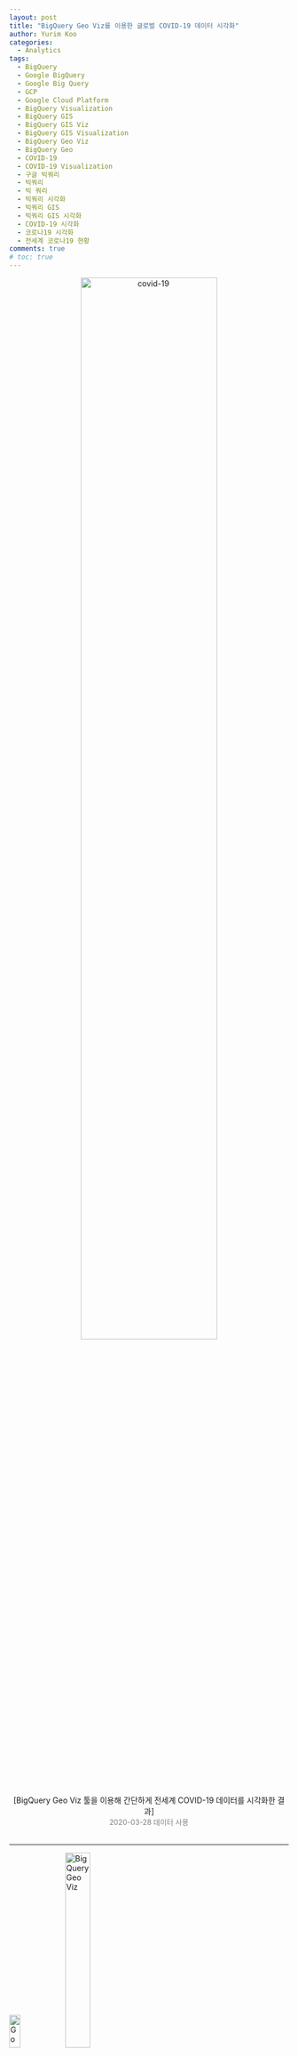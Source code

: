 ```yaml
---
layout: post
title: "BigQuery Geo Viz를 이용한 글로벌 COVID-19 데이터 시각화"
author: Yurim Koo
categories:
  - Analytics
tags:
  - BigQuery
  - Google BigQuery
  - Google Big Query
  - GCP
  - Google Cloud Platform
  - BigQuery Visualization
  - BigQuery GIS 
  - BigQuery GIS Viz
  - BigQuery GIS Visualization
  - BigQuery Geo Viz
  - BigQuery Geo 
  - COVID-19
  - COVID-19 Visualization
  - 구글 빅쿼리
  - 빅쿼리
  - 빅 쿼리 
  - 빅쿼리 시각화
  - 빅쿼리 GIS 
  - 빅쿼리 GIS 시각화 
  - COVID-19 시각화
  - 코로나19 시각화
  - 전세계 코로나19 현황
comments: true
# toc: true
---
```



<center><img src="/assets/img/bq-geo-viz/9.png" width="70%" height="70%"  title="covid-19" alt="covid-19" style="display: inline;"></center>

<center>[BigQuery Geo Viz 툴을 이용해 간단하게 전세계 COVID-19 데이터를 시각화한 결과]</center>
<center><font size="2" color="grey">2020-03-28 데이터 사용</font></center>

<br>

-----

<img src="/assets/img/bq-geo-viz/0.png" width="20%" height="59px" title="Google BigQuery" alt="Google BigQuery" style="display: inline;"><img src="/assets/img/bq-geo-viz/1.png" width="30%" height="30%" title="BigQuery Geo Viz" alt="BigQuery Geo Viz" style="display: inline;">

Google Cloud Platform에서 제공하는 서버리스 데이터 웨어하우스인 '빅 쿼리(Big Query)'의  
지리공간 데이터 시각화를 제공하는 웹 툴인 **BigQuery Geo Viz**에 대해 소개하고,  
전세계의 코로나19(COVID-19) 현황을 시각화 해보도록 하겠습니다.

<br>


### BigQuery GIS

------

- BigQuery는 GIS 기능이 내장된 유일한 클라우드 데이터 웨어하우스
- WKT(Well-Known-Text), WKB(Well-Known Binary), GeoJSON 형식의 임의의 점, 선, 다각형, 다중 다각형을 지원

위와 같은 특징 때문에 BigQuery를 이용한 GIS 데이터를 다루는게 용이합니다.  


> **(참고) WKT, WKB, GeoJSON?**
> - WKT: 점, 선, 다각형이나 점, 선, 다각형 컬렉션을 사용하여 개별 도형 모양을 기술하는 텍스트 형식  
ex) `POINT(-121 41)` 
> - WKB: WKT 형식의 바이너리 버전 
> - GeoJSON: WKT 보다 복잡한 JSON 기반 형식으로 도형과 공간 지형지물을 나타냄  
ex) `{ "type": "Point", "coordinates": [-121,41] }`


<br>

### BigQuery GIS 데이터 시각화 

-----

빅쿼리 GIS 데이터를 시각화 할 수 있는 툴의 종류는 아래와 같습니다. 
- BigQuery Geo Viz
- Google Earth Engine
- Jupyter 메모장(GeoJSON 확장 프로그램을 통해)

이 중, BigQuery Geo Viz에 대해 자세히 알아보겠습니다.  

<br>

### BigQuery Geo Viz

-----

[BigQuery Geo Viz 웹 툴 바로가기](https://bigquerygeoviz.appspot.com/?hl=ko) 
- Google Maps API를 사용하여 BigQuery의 지리 공간 데이터를 시각화하는 웹 도구

<img src="/assets/img/bq-geo-viz/2.png" title="BigQuery Geo Viz" alt="BigQuery Geo Viz" style="display: inline;">

- 화면 구성
    - (좌) GIS 데이터 조작 
        1. Query
            - BigQuery에 저장된 데이터에 대해 바로 SQL을 실행할 수 있습니다.
            - SQL에 대한 결과가 시각화되어 간편하게 사용할 수 있습니다.
        2. Data
            - 시각화 대상의 데이터가 표시됩니다.
        3. Style
            - 시각화에 대한 스타일을 지정할 수 있습니다.
    - (우) 지도 뷰
        - 시각화 결과가 표시되는 유동적인 지도가 존재합니다.
        - 확대/축소 기능, 위성 사진으로 변경, 거리뷰, 캡쳐 등의 기능이 지원됩니다.

<br>

### COVID-19 데이터로 시각화를 해보자 

---- 

#### Google BigQuery Public Data를 이용하기 

<img src="/assets/img/bq-geo-viz/3.png" title="BigQuery Public Data" alt="BigQuery Public Data" style="display: inline;">

BigQuery Public Data에 올라와 있는 수많은 데이터를 가지고 실습을 해볼 수 있습니다.  
그 중, Johns Hopkins University Center for Systems Science and Engineering (JHU CSSE)에서 제공하는  
**COVID-19(covid19_jhu_csse)** 데이터 셋을 활용해보겠습니다.

<br> 

#### 코로나19(COVID-19) 데이터 개요 

<img src="/assets/img/bq-geo-viz/4.png" width="30%" height="30%" title="COVID-19" alt="COVID-19" style="display: inline;">

**covid10_jhu_csse** 데이터 셋은 COVID-19의 영향을 받은 모든 국가의 확진, 사망 및 회복 데이터가 담겨 있습니다.  
이 데이터는 해당 국가 또는 주에서 집계되어 구성되어 있고, 매일 업데이트 됩니다.  

데이터 셋에는 총 4개의 테이블이 존재합니다.

- confirmed_cases: 확진자 케이스
- deaths: 사망 케이스
- recovered_cases: 회복 케이스
- summary: 요약 

이 중, `summary` 테이블을 사용하도록 하겠습니다.

<img src="/assets/img/bq-geo-viz/5.png" width="30%" height="30%" title="summary schema" alt="summary schema" style="display: inline;">

국가, 주 정보와 위경도, 요약 집계 날짜, 확진자, 회복자, 사망자 수가 요약되어 있습니다.  

<br>

#### 데이터 전처리 

`summary` 테이블의 데이터는 
- 업데이트 될 때마다 요약 집계 행이 추가됨 
- 국가별 위경도가 단일인 경우와 아닌 경우가 혼재되어 있음 

그렇기 때문에 
- 가장 최신 날짜의 요약 집계만 사용 
- 각 국가별 최대 확진 수를 보유하고 있는 위경도만 사용 
    - 국가별 위경도를 보정하는 방법은 다양한데, 이 포스트에서는 간단한 방법을 사용합니다. 추가적인 보정 방법은 추후 포스팅하도록 하겠습니다!
    - 다른 방법으로 보정하고 싶을 때 보면 좋을 참고 함수: [ST_CENTROID_AGG](https://cloud.google.com/bigquery/docs/reference/standard-sql/geography_functions#st_centroid_agg)

쿼리에 3가지의 전처리를 하도록 하겠습니다.
- 가장 최신 날짜의 요약 집계만 사용 → **`WHERE` 절로 날짜 필터링**
- 각 국가별 최대 확진 수만 사용 → **`ROW_NUMBERS()` 함수 이용**
    - `ROW_NUMBERS() OVER ()` 
        - 행 번호를 매겨줌 
        - OVER() 절에 ORDER BY를 사용하지 않으면 순서가 보장되지 않음

**최종 사용할 쿼리**  
<pre><code>WITH s1 AS (
  SELECT 
    ROW_NUMBER() OVER (ORDER BY country_region, confirmed) id, *
  FROM `bigquery-public-data.covid19_jhu_csse.summary` 
  WHERE date = '2020-03-28'
  )  

SELECT s1.country_region, s1.location_geom, confirmed
FROM s1
INNER JOIN (
  SELECT country_region, MAX(id) id
  FROM s1
  GROUP BY country_region
  ) s2
ON s1.id = s2.id
</code></pre>

<br>

#### BigQuery Geo Viz로 시각화 

**1. Query**

<img src="/assets/img/bq-geo-viz/6.png" title="run query" alt="run query" style="display: inline;">

위에서 만든 쿼리를 BigQuery Geo Viz의 Query 란에 넣고 RUN을 합니다.  
각 국가별 작은 점으로 표현되는 것을 확인할 수 있습니다.  

**2. Data**

<img src="/assets/img/bq-geo-viz/7.png" title="show result" alt="show result" style="display: inline;">

Show Result 버튼을 누르면 쿼리의 결과를 보여줍니다.

**3. Style**

<img src="/assets/img/bq-geo-viz/8.png" title="add style" alt="add style" style="display: inline;">

Add Style 버튼을 누르면 시각화 옵션을 변경할 수 있습니다.  

- `fillColor`: 다각형 또는 점의 채우기 색상
- `fillOpacity`: 다각형 또는 점의 채우기 불투명도. 값은 0(투명)에서 1(불투명) 사이의 범위여야 함 
- `strokeColor`: 다각형 또는 선의 획이나 윤곽선 색상
- `strokeOpacity`: 다각형 또는 선의 획이나 윤곽선 불투명도. 값은 0(투명)에서 1(불투명) 사이의 범위여야 함
- `strokeWeight`: 다각형 또는 선의 획 또는 윤곽선 너비(픽셀 단위)
- `circleRadius`: 점을 나타내는 원의 반지름(픽셀 단위)

각 스타일마다 모든 결과에 적용되는 '글로벌(Global) 값' 또는 각 결과 행의 데이터에 따라 상대적으로 적용되는 '데이터 기반(Data Driven) 값'이 지정됩니다.  

데이터 기반(Data Driven) 값의 경우 결과를 결정하는 데 다음이 사용됩니다.

- `function`: 필드 값에서 스타일 값을 계산하는 데 사용되는 함수
    - `identity`: 각 필드의 데이터 값이 스타일 값으로 사용
    - `categorical`: 도메인에 나열된 각 필드의 데이터 값이 범위 내의 해당 스타일과 일대일로 매핑
    - `interval`: 각 필드의 데이터 값이 도메인에서 가장 가까운 값으로 내림된 후 범위 내의 스타일로 스타일링
    - `linear`: 각 필드의 데이터 값이 도메인의 여러 값에 대하여 선형으로 보간된 후 범위 내의 해당 스타일의 혼합으로 스타일이 지정
- `field`: 데이터에서 지정된 필드가 스타일 지정 함수의 입력으로 사용
- `domain`: 필드의 샘플 입력 값의 순서가 지정된 목록입니다. 샘플 입력(도메인)은 지정한 함수에 따라 샘플 출력(범위)과 페어링되고 모든 입력의 스타일 값을 유추하는 데 사용됩니다(도메인에 나열되지 않은 값까지 포함). 도메인의 값은 시각화할 필드의 값과 유형(텍스트, 숫자 등)이 동일해야 합니다.
- `range`: 스타일 규칙의 샘플 출력 값의 목록입니다. 범위의 값은 제어할 스타일 속성과 유형(색상 또는 숫자)이 동일해야 합니다. 예를 들어 fillColor 속성 범위에는 색상만 포함해야 합니다.

**시각화 결과**

<img src="/assets/img/bq-geo-viz/9.png" title="final viz" alt="final viz" style="display: inline;">

- `fillOpacity` 0.5로 설정 (global)
- `circleRadius` 
    - Funtion: `linear`
    - Field: `confirmed` (확진자 수)
    - Domain: 1000 ~ 121478(max)
    - Range: 50000 ~ 2000000 (세계 지도로 봤을 때 점의 크기가 명확하게 보이게 하기 위하여)

미국과 유럽이 발생지인 중국을 넘어섰네요.  
빨리 코로나가 끝났으면 좋겠습니다. ㅠ_ㅠ (이제 곧 벚꽃 시즌...🌸)

<br>

-----

BigQuery Geo Viz 툴을 이용하여 간단하게 데이터 시각화를 해보았습니다.  
아주 다양한 기능은 제공하고 있진 않아서  
EDA 등 간단하게 데이터 분포를 확인할 때 이용하면 좋을 것 같습니다.  

<br>

**참고 자료**
- [BigQuery GIS 시작하기](https://cloud.google.com/bigquery/docs/gis-getting-started?hl=ko)
- [BigQuery GIS 데이터 시각화](https://cloud.google.com/bigquery/docs/gis-visualize?hl=ko)

<br>